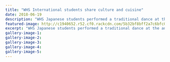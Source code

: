 ```yaml
---
title: "WHS International students share culture and cuisine"
date: 2018-06-19
description: "WHS Japanese students performed a traditional dance at the annual International Cultural Festival..."
featured-image: http://c1940652.r52.cf0.rackcdn.com/5b32bf8bff2a7c6bfc002538/Japanese-dance-Chron-19-June.jpg
excerpt: "WHS Japanese students performed a traditional dance at the annual International Cultural Festival."
gallery-image-1: 
gallery-image-2: 
gallery-image-3: 
gallery-image-4: 
gallery-image-5: 
---
```

